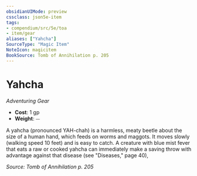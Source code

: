 ```yaml
---
obsidianUIMode: preview
cssclass: json5e-item
tags:
- compendium/src/5e/toa
- item/gear
aliases: ["Yahcha"]
SourceType: "Magic Item"
NoteIcon: magicitem
BookSource: Tomb of Annihilation p. 205
---
```

# Yahcha
*Adventuring Gear*  

- **Cost**: 1 gp
- **Weight**: ⏤

A yahcha (pronounced YAH-chah) is a harmless, meaty beetle about the size of a human hand, which feeds on worms and maggots. It moves slowly (walking speed 10 feet) and is easy to catch. A creature with blue mist fever that eats a raw or cooked yahcha can immediately make a saving throw with advantage against that disease (see "Diseases," page 40),

*Source: Tomb of Annihilation p. 205*